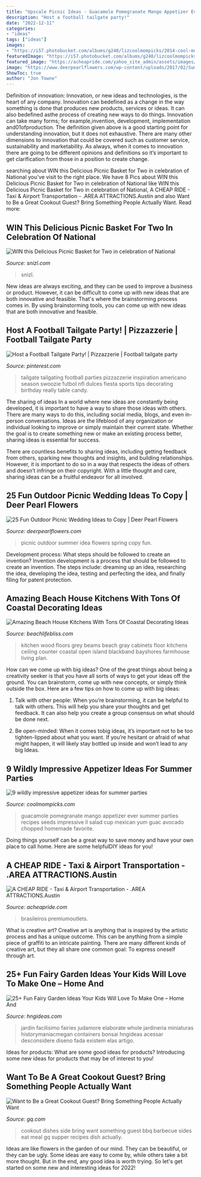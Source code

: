 ```yaml
---
title: "Upscale Picnic Ideas - Guacamole Pomegranate Mango Appetizer Ever Summer Parties Recipes Seeds Impressive Ll Salad Cup Mexican Yum Guac Avocado Chopped Homemade Favorite"
description: "Host a football tailgate party!"
date: "2022-12-11"
categories:
- "ideas"
tags: ["ideas"]
images:
- "https://i57.photobucket.com/albums/g240/lizcoolmompicks/2014-cool-mom-picks/mango-pomegranate-guacamole-cup-of-joe_zpsfd6c687e.jpg"
featuredImage: "https://i57.photobucket.com/albums/g240/lizcoolmompicks/2014-cool-mom-picks/mango-pomegranate-guacamole-cup-of-joe_zpsfd6c687e.jpg"
featured_image: "https://acheapride.com/yahoo_site_admin/assets/images/A_Cheap_Ride_-_Web_Site_Photos_-_Round_Rock_Premium_Outlets_-_09-11.241201739_std.jpg"
image: "https://www.deerpearlflowers.com/wp-content/uploads/2017/02/Summer-Outdoor-Picnic-Wedding-Ideas-8.jpg"
ShowToc: true
author: "Jon Towne"
---
```



Definition of innovation:
Innovation, or new ideas and technologies, is the heart of any company. Innovation can bedefined as a change in the way something is done that produces new products, services or ideas. It can also bedefined asthe process of creating new ways to do things. Innovation can take many forms; for example,invention, development, implementation and01ofproduction.
The definition given above is a good starting point for understanding innovation, but it does not exhaustive. There are many other dimensions to innovation that could be covered such as customer service, sustainability and marketability. As always, when it comes to innovation there are going to be different opinions and definitions so it’s important to get clarification from those in a position to create change.

	

		
searching about WIN this Delicious Picnic Basket for Two in celebration of National you've visit to the right place. We have 8 Pics about WIN this Delicious Picnic Basket for Two in celebration of National like WIN this Delicious Picnic Basket for Two in celebration of National, A CHEAP RIDE - Taxi &amp; Airport Transportation - .AREA ATTRACTIONS.Austin and also Want to Be a Great Cookout Guest? Bring Something People Actually Want. Read more:
		
    
## WIN This Delicious Picnic Basket For Two In Celebration Of National

<img loading=lazy src="https://img-lon.snizl.com/posts/28724/2977/conversions/win-picnic-basket-for-two-28724-1116435589-full.jpg" onerror="this.onerror=null;this.src='https://tse3.mm.bing.net/th?id=OIP.AuOwx1r3GyVsKRUCzaGiigHaHa&amp;pid=15.1';" alt="WIN this Delicious Picnic Basket for Two in celebration of National">

_Source: snizl.com_

>snizl. 

	

New ideas are always exciting, and they can be used to improve a business or product. However, it can be difficult to come up with new ideas that are both innovative and feasible. That's where the brainstorming process comes in. By using brainstorming tools, you can come up with new ideas that are both innovative and feasible.

    
## Host A Football Tailgate Party! | Pizzazzerie | Football Tailgate Party

<img loading=lazy src="https://i.pinimg.com/originals/c7/fa/b7/c7fab7781b5c2281e57fa06c9f3ff620.png" onerror="this.onerror=null;this.src='https://tse1.mm.bing.net/th?id=OIP.wyYWHOFs26ZMxIBX0tFLtgHaKX&amp;pid=15.1';" alt="Host a Football Tailgate Party! | Pizzazzerie | Football tailgate party">

_Source: pinterest.com_

>tailgate tailgating football parties pizzazzerie inspiration americano season swoozie futbol nfl dulces fiesta sports tips decorating birthday really table candy. 

	

The sharing of ideas
In a world where new ideas are constantly being developed, it is important to have a way to share those ideas with others. There are many ways to do this, including social media, blogs, and even in-person conversations.
Ideas are the lifeblood of any organization or individual looking to improve or simply maintain their current state. Whether the goal is to create something new or make an existing process better, sharing ideas is essential for success.

There are countless benefits to sharing ideas, including getting feedback from others, sparking new thoughts and insights, and building relationships. However, it is important to do so in a way that respects the ideas of others and doesn’t infringe on their copyright. With a little thought and care, sharing ideas can be a fruitful endeavor for all involved.

    
## 25 Fun Outdoor Picnic Wedding Ideas To Copy | Deer Pearl Flowers

<img loading=lazy src="https://www.deerpearlflowers.com/wp-content/uploads/2017/02/Summer-Outdoor-Picnic-Wedding-Ideas-8.jpg" onerror="this.onerror=null;this.src='https://tse1.mm.bing.net/th?id=OIP.tO_a-FDAGmmt5S_45aWA_wHaLH&amp;pid=15.1';" alt="25 Fun Outdoor Picnic Wedding Ideas to Copy | Deer Pearl Flowers">

_Source: deerpearlflowers.com_

>picnic outdoor summer idea flowers spring copy fun. 

	

Development process: What steps should be followed to create an invention?
Invention development is a process that should be followed to create an invention. The steps include: dreaming up an idea, researching the idea, developing the idea, testing and perfecting the idea, and finally filing for patent protection.

    
## Amazing Beach House Kitchens With Tons Of Coastal Decorating Ideas

<img loading=lazy src="https://i0.wp.com/beachlifebliss.com/wp-content/uploads/2020/10/Bayshore-Beach-House-White-Kitchen-1.jpg?resize=816%2C1024" onerror="this.onerror=null;this.src='https://tse3.mm.bing.net/th?id=OIP.utTolmJ08qsw6y44Vle1jAHaJS&amp;pid=15.1';" alt="Amazing Beach House Kitchens With Tons Of Coastal Decorating Ideas">

_Source: beachlifebliss.com_

>kitchen wood floors grey beams beach gray cabinets floor kitchens ceiling counter coastal open island blackband bayshores farmhouse living plan. 

	

How can we come up with big ideas?
One of the great things about being a creativity seeker is that you have all sorts of ways to get your ideas off the ground. You can brainstorm, come up with new concepts, or simply think outside the box. Here are a few tips on how to come up with big ideas:
1) Talk with other people: When you’re brainstorming, it can be helpful to talk with others. This will help you share your thoughts and get feedback. It can also help you create a group consensus on what should be done next.

2) Be open-minded: When it comes tobig ideas, it’s important not to be too tighten-lipped about what you want. If you’re hesitant or afraid of what might happen, it will likely stay bottled up inside and won’t lead to any big Ideas.

    
## 9 Wildly Impressive Appetizer Ideas For Summer Parties

<img loading=lazy src="https://i57.photobucket.com/albums/g240/lizcoolmompicks/2014-cool-mom-picks/mango-pomegranate-guacamole-cup-of-joe_zpsfd6c687e.jpg" onerror="this.onerror=null;this.src='https://tse4.mm.bing.net/th?id=OIP.OXgjcNhGjVfu3_wJ59leZwHaJ4&amp;pid=15.1';" alt="9 wildly impressive appetizer ideas for summer parties">

_Source: coolmompicks.com_

>guacamole pomegranate mango appetizer ever summer parties recipes seeds impressive ll salad cup mexican yum guac avocado chopped homemade favorite. 

	

Doing things yourself can be a great way to save money and have your own place to call home. Here are some helpfulDIY ideas for you!

    
## A CHEAP RIDE - Taxi &amp; Airport Transportation - .AREA ATTRACTIONS.Austin

<img loading=lazy src="https://acheapride.com/yahoo_site_admin/assets/images/A_Cheap_Ride_-_Web_Site_Photos_-_Round_Rock_Premium_Outlets_-_09-11.241201739_std.jpg" onerror="this.onerror=null;this.src='https://tse1.mm.bing.net/th?id=OIP.Jqds_2WKRec1WSraC8o07AHaDt&amp;pid=15.1';" alt="A CHEAP RIDE - Taxi &amp; Airport Transportation - .AREA ATTRACTIONS.Austin">

_Source: acheapride.com_

>brasileiros premiumoutlets. 

	

What is creative art?
Creative art is anything that is inspired by the artistic process and has a unique outcome. This can be anything from a simple piece of graffiti to an intricate painting. There are many different kinds of creative art, but they all share one common goal: To express oneself through art.

    
## 25+ Fun Fairy Garden Ideas Your Kids Will Love To Make One – Home And

<img loading=lazy src="https://hngideas.com/wp-content/uploads/2017/01/WdP_900.jpg" onerror="this.onerror=null;this.src='https://tse2.mm.bing.net/th?id=OIP.rKra_f38h8hDsTDznB3SaQHaE9&amp;pid=15.1';" alt="25+ Fun Fairy Garden Ideas Your Kids Will Love To Make One – Home And">

_Source: hngideas.com_

>jardin facilisimo fairies judamore elaborate whole jardineria miniaturas historymaniacmegan containers bonsai hngideas acessar desconsidere diseno fada existem elas artigo. 

	

Ideas for products: What are some good ideas for products?
Introducing some new ideas for products that may be of interest to you!

    
## Want To Be A Great Cookout Guest? Bring Something People Actually Want

<img loading=lazy src="https://media.gq.com/photos/5928540dd1679d23260ac1e4/16:9/w_1280,c_limit/barbecue-bbq-sides.jpg" onerror="this.onerror=null;this.src='https://tse3.mm.bing.net/th?id=OIP.NyKLFdkiskc2OKTpKCOiUAHaEK&amp;pid=15.1';" alt="Want to Be a Great Cookout Guest? Bring Something People Actually Want">

_Source: gq.com_

>cookout dishes side bring want something guest bbq barbecue sides eat meal gq supper recipes dish actually. 

	

Ideas are like flowers in the garden of our mind. They can be beautiful, or they can be ugly. Some ideas are easy to come by, while others take a bit more thought. But in the end, any good idea is worth trying. So let's get started on some new and interesting ideas for 2022!

